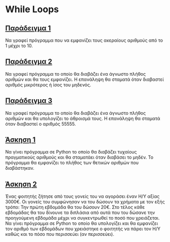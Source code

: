# While Loops

## [Παράδειγμα 1](../Lectures/Lecture_04_Example_1.py)

Να γραφεί πρόγραµµα που να εµφανίζει τους ακεραίους αριθµούς από το 1 µέχρι το 10.

## [Παράδειγμα 2](../Lectures/Lecture_04_Example_2.py)

Να γραφεί πρόγραµµα το οποίο θα διαβάζει ένα άγνωστο πλήθος αριθµών και θα τους εµφανίζει. Η επανάληψη θα σταµατά όταν διαβαστεί αριθµός µικρότερος ή ίσος του µηδενός.

## [Παράδειγμα 3](../Lectures/Lecture_04_Example_3.py)

Να γραφεί πρόγραµµα το οποίο θα διαβάζει ένα άγνωστο πλήθος αριθµών και θα υπολογίζει το άθροισµά τους. Η επανάληψη θα σταµατά όταν διαβαστεί ο αριθµός 55555.

## [Άσκηση 1](../Lectures/Lecture_04_Exercise_1.py)

Να γίνει πρόγραµµα σε Python το οποίο θα διαβάζει τυχαίους πραγµατικούς αριθµούς και θα σταµατάει όταν διαβάσει το µηδέν. Το πρόγραµµα θα εµφανίζει το πλήθος των θετικών αριθµών που διαβάστηκαν.

## [Άσκηση 2](../Lectures/Lecture_04_Exercise_2.py)

Ένας φοιτητής ζήτησε από τους γονείς του να αγοράσει έναν H/Y αξίας 3000€. Οι γονείς του συµφώνησαν να του δώσουν τα χρήµατα µε τον εξής τρόπο: Την πρώτη εβδοµάδα θα του δώσουν 20€. Στο τέλος κάθε εβδοµάδας θα του δίνουνε τα διπλάσια από αυτά που του δώσανε την προηγούµενη εβδοµάδα µέχρι να συγκεντρωθεί το ποσό που χρειάζεται.
Να γίνει πρόγραµµα σε Python το οποίο θα υπολογίζει και θα εµφανίζει τον αριθµό των εβδοµάδων που χρειάστηκε ο φοιτητής να πάρει τον Η/Υ καθώς και το πόσο που περισσεύει (αν περισσεύει).
